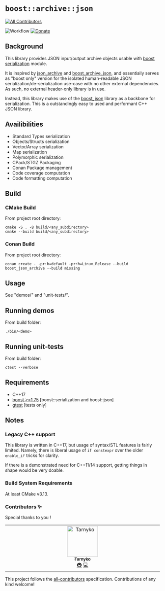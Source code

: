 # `boost::archive::json`
<!-- ALL-CONTRIBUTORS-BADGE:START - Do not remove or modify this section -->
[![All Contributors](https://img.shields.io/badge/all_contributors-1-orange.svg?style=flat-square)](#contributors-)
<!-- ALL-CONTRIBUTORS-BADGE:END -->

![Workflow](https://github.com/Ceber/boost_json_archive/actions/workflows/cmake-single-platform.yml/badge.svg)
[![Donate](https://img.shields.io/badge/Donate-PayPal-green.svg)](https://paypal.me/ceber68)

## Background

This library provides JSON input/output archive objects usable with [boost serialization](https://www.boost.org/doc/libs/1_75_0/libs/serialization/doc/serialization.html) module.

It is inspired by [json_archive](https://github.com/Greedysky/json_archive) and [boost_archive_json](https://github.com/briancairl/boost_archive_json), and essentially serves as "boost only" version for the isolated human-readable JSON serialization/de-serialization use-case with no other external dependencies. As such, no external header-only library is in use.

Instead, this library makes use of the [boost_json](https://www.boost.org/doc/libs/1_75_0/libs/json/doc/html/index.html) library as a backbone for serialization. This is a outstandingly easy to used and performant C++ JSON library.

## Availibilities
- Standard Types serialization
- Objects/Structs serialization
- Vector/Array serialization 
- Map serialization
- Polymorphic serialization
- CPack/STGZ Packaging
- Conan Package management
- Code coverage computation
- Code formatting computation

## Build


### CMake Build
From project root directory:
```
cmake -S . -B build/<any_subdirectory>
cmake --build build/<any_subdirectory>
```

### Conan Build
From project root directory:
```
conan create . -pr:b=default -pr:h=Linux_Release --build boost_json_archive --build missing
```


## Usage
See "demos/" and "unit-tests/".

## Running demos
From build folder:
```
./bin/<demo>
```

## Running unit-tests

From build folder:
```
ctest --verbose

```


## Requirements
- C++17
- [boost >=1.75](https://www.boost.org/) [boost::serialization and boost::json]
- [gtest](https://github.com/google/googletest) [tests only]


## Notes

### Legacy C++ support

This library is written in C++17, but usage of syntax/STL features is fairly limited. Namely,
there is liberal usage of `if constexpr` over the older `enable_if` tricks for clarity.

If there is a demonstrated need for C++11/14 support, getting things in shape would be very doable.


### Build System Requirements

At least CMake v3.13.

### Contributors ✨
Special thanks to you !
<!-- ALL-CONTRIBUTORS-LIST:START - Do not remove or modify this section -->
<!-- prettier-ignore-start -->
<!-- markdownlint-disable -->
<table>
  <tbody>
    <tr>
      <td align="center" valign="top" width="14.28%"><a href="http://www.tarnyko.net"><img src="https://avatars.githubusercontent.com/u/3727259?v=4?s=100" width="100px;" alt="Tarnyko"/><br /><sub><b>Tarnyko</b></sub></a><br /><a href="#infra-Tarnyko" title="Infrastructure (Hosting, Build-Tools, etc)">🚇</a> <a href="https://github.com/Ceber/boost_json_archive/commits?author=Tarnyko" title="Code">💻</a></td>
    </tr>
  </tbody>
</table>

<!-- markdownlint-restore -->
<!-- prettier-ignore-end -->

<!-- ALL-CONTRIBUTORS-LIST:END -->

This project follows the [all-contributors](https://github.com/all-contributors/all-contributors) specification. Contributions of any kind welcome!
